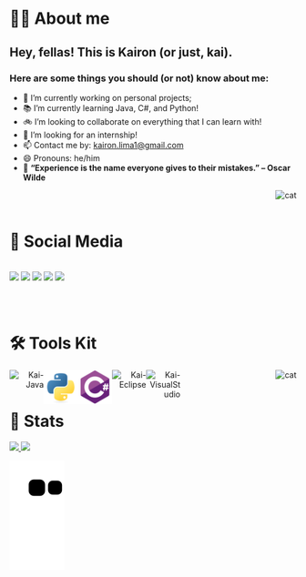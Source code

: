 # 👩‍💻 About me

## Hey, fellas! This is Kairon (or just, kai).

### Here are some things you should (or not) know about me:

- 🔭 I’m currently working on personal projects;
- 📚 I’m currently learning Java, C#, and Python!
- 🚲 I’m looking to collaborate on everything that I can learn with!
- 🔎 I’m looking for an internship!
- 📫 Contact me by: kairon.lima1@gmail.com
- 😄 Pronouns: he/him
- 🎈 **“Experience is the name everyone gives to their mistakes.” – Oscar Wilde**

<p align = "right">
<img align="right" alt="cat" height="170" src="https://media.discordapp.net/attachments/852971206193971261/979185664065151007/here.gif?width=468&height=468">
</p>




<br><br>
# 📱 Social Media
  <div> <br>
  <a href="https://www.instagram.com/deal_with_kai/" target="_blank"><img src="https://img.shields.io/badge/-Instagram-%23E4405F?style=for-the-badge&logo=instagram&logoColor=white" target="_blank"></a>
 <a href="http://dontpad.com/kaidiscordhere02" target="_blank"><img src="https://img.shields.io/badge/Discord-7289DA?style=for-the-badge&logo=discord&logoColor=white" target="_blank"></a> 
  <a href = "mailto:kairon.lima1@gmail.com"><img src="https://img.shields.io/badge/-Gmail-%23333?style=for-the-badge&logo=gmail&logoColor=white" target="_blank"></a>
  <a href="https://www.linkedin.com/in/rafaella-ballerini-45875016a" target="_blank"><img src="https://img.shields.io/badge/-LinkedIn-%230077B5?style=for-the-badge&logo=linkedin&logoColor=white" target="_blank"></a> 
  <a href="https://twitter.com/theblinkai" target="_blank"><img src="https://img.shields.io/badge/Twitter-1DA1F2?style=for-the-badge&logo=twitter&logoColor=white" target="_blank"></a>
    </div> 
    
<br><br>

# 🛠️ Tools Kit
  <div align="right">
  <img align="left" alt="Kai-Java" height="60" width="60" src="https://cdn.jsdelivr.net/gh/devicons/devicon/icons/java/java-original.svg">
  <img align="left" alt="Kai-Python" height="60" width="60" src="https://raw.githubusercontent.com/devicons/devicon/master/icons/python/python-original.svg">
  <img align="left" alt="Kai-Csharp" height="60" width="60" src="https://raw.githubusercontent.com/devicons/devicon/master/icons/csharp/csharp-original.svg">
  <img align="left" alt="Kai-Eclipse" height="60" width="60" src="https://icons.iconarchive.com/icons/papirus-team/papirus-apps/128/eclipse-icon.png">  
  <img align="left" alt="Kai-VisualStudio" height="60" width="60" src="https://cdn.jsdelivr.net/gh/devicons/devicon/icons/visualstudio/visualstudio-plain.svg">  
  <img align="right" alt="cat" height="170" src="https://raw.githubusercontent.com/kaifritz02/kaifritz02/main/media/cat.gif">
    </div>

<br><br>
# 🏅 Stats
  <div>
  <a href="https://github.com/rafaballerini">
  <img height="180em" src="https://github-readme-stats.vercel.app/api?username=kaifritz02&show_icons=true&theme=merko&include_all_commits=true&count_private=true"/>
  <img height="130em" src="https://github-readme-stats.vercel.app/api/top-langs/?username=kaifritz02&layout=compact&langs_count=7&theme=merko"/>
    <br>
</div>
  
![Snake animation](https://github.com/rafaballerini/rafaballerini/blob/output/github-contribution-grid-snake.svg)
  
  
    
  
